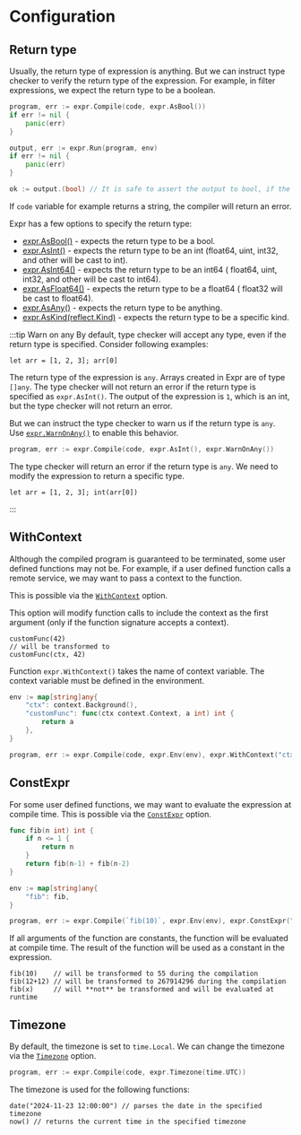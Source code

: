 # Configuration

## Return type

Usually, the return type of expression is anything. But we can instruct type checker to verify the return type of the
expression.
For example, in filter expressions, we expect the return type to be a boolean.

```go
program, err := expr.Compile(code, expr.AsBool())
if err != nil {
    panic(err)
}

output, err := expr.Run(program, env)
if err != nil {
    panic(err)
}

ok := output.(bool) // It is safe to assert the output to bool, if the expression is type checked as bool.
```

If `code` variable for example returns a string, the compiler will return an error.

Expr has a few options to specify the return type:

- [expr.AsBool()](https://pkg.go.dev/github.com/guamoko995/expr-cls#AsBool) - expects the return type to be a bool.
- [expr.AsInt()](https://pkg.go.dev/github.com/guamoko995/expr-cls#AsInt) - expects the return type to be an int (float64,
  uint, int32, and other will be cast to int).
- [expr.AsInt64()](https://pkg.go.dev/github.com/guamoko995/expr-cls#AsInt64) - expects the return type to be an int64 (
  float64, uint, int32, and other will be cast to int64).
- [expr.AsFloat64()](https://pkg.go.dev/github.com/guamoko995/expr-cls#AsFloat64) - expects the return type to be a float64 (
  float32 will be cast to float64).
- [expr.AsAny()](https://pkg.go.dev/github.com/guamoko995/expr-cls#AsAny) - expects the return type to be anything.
- [expr.AsKind(reflect.Kind)](https://pkg.go.dev/github.com/guamoko995/expr-cls#AsKind) - expects the return type to be a
  specific kind.

:::tip Warn on any
By default, type checker will accept any type, even if the return type is specified. Consider following examples:

```expr
let arr = [1, 2, 3]; arr[0]
```

The return type of the expression is `any`. Arrays created in Expr are of type `[]any`. The type checker will not return
an error if the return type is specified as `expr.AsInt()`. The output of the expression is `1`, which is an int, but the
type checker will not return an error.

But we can instruct the type checker to warn us if the return type is `any`. Use [`expr.WarnOnAny()`](https://pkg.go.dev/github.com/guamoko995/expr-cls#WarnOnAny) to enable this behavior.

```go
program, err := expr.Compile(code, expr.AsInt(), expr.WarnOnAny())
```

The type checker will return an error if the return type is `any`. We need to modify the expression to return a specific
type.

```expr
let arr = [1, 2, 3]; int(arr[0])
```
:::


## WithContext

Although the compiled program is guaranteed to be terminated, some user defined functions may not be. For example, if a
user defined function calls a remote service, we may want to pass a context to the function.

This is possible via the [`WithContext`](https://pkg.go.dev/github.com/guamoko995/expr-cls#WithContext) option.

This option will modify function calls to include the context as the first argument (only if the function signature
accepts a context).

```expr
customFunc(42)
// will be transformed to
customFunc(ctx, 42)
```

Function `expr.WithContext()` takes the name of context variable. The context variable must be defined in the environment.

```go
env := map[string]any{
    "ctx": context.Background(),
    "customFunc": func(ctx context.Context, a int) int {
        return a
    },
}

program, err := expr.Compile(code, expr.Env(env), expr.WithContext("ctx"))
```

## ConstExpr

For some user defined functions, we may want to evaluate the expression at compile time. This is possible via the
[`ConstExpr`](https://pkg.go.dev/github.com/guamoko995/expr-cls#ConstExpr) option. 

```go
func fib(n int) int {
    if n <= 1 {
        return n
    }
    return fib(n-1) + fib(n-2)
}

env := map[string]any{
    "fib": fib,
}

program, err := expr.Compile(`fib(10)`, expr.Env(env), expr.ConstExpr("fib"))
```

If all arguments of the function are constants, the function will be evaluated at compile time. The result of the function
will be used as a constant in the expression.

```expr
fib(10)    // will be transformed to 55 during the compilation
fib(12+12) // will be transformed to 267914296 during the compilation
fib(x)     // will **not** be transformed and will be evaluated at runtime
```

## Timezone

By default, the timezone is set to `time.Local`. We can change the timezone via the [`Timezone`](https://pkg.go.dev/github.com/guamoko995/expr-cls#Timezone) option.

```go
program, err := expr.Compile(code, expr.Timezone(time.UTC))
```

The timezone is used for the following functions:
```expr
date("2024-11-23 12:00:00") // parses the date in the specified timezone
now() // returns the current time in the specified timezone
```
